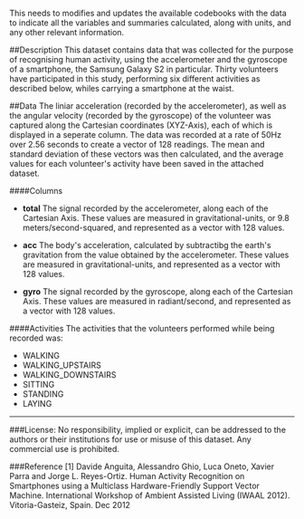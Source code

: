 This needs to modifies and updates the available codebooks with the data to indicate all the variables and summaries calculated, along with units, and any other relevant information.


##Description
This dataset contains data that was collected for the purpose of recognising human activity, using the accelerometer and the gyroscope of a smartphone, the Samsung Galaxy S2 in particular. Thirty volunteers have participated in this study, performing six different activities as described below, whiles carrying a smartphone at the waist. 



##Data
The liniar acceleration (recorded by the accelerometer), as well as the angular velocity (recorded by the gyroscope) of the volunteer was captured along the Cartesian coordinates (XYZ-Axis), each of which is displayed in a seperate column. The data was recorded at a rate of 50Hz over 2.56 seconds to create a vector of 128 readings. The mean and standard deviation of these vectors was then calculated, and the average values for each volunteer's activity have been saved in the attached dataset.

####Columns
  * __total__		The signal recorded by the accelerometer, along each of the Cartesian Axis. These values are measured in gravitational-units, or 9.8 meters/second-squared, and represented as a vector with 128 values.
  
  * __acc__			The body's acceleration, calculated by subtractibg the earth's gravitation from the value obtained by the accelerometer. These values are measured in gravitational-units, and represented as a vector with 128 values.
  
  * __gyro__		The signal recorded by the gyroscope, along each of the Cartesian Axis. These values are measured in radiant/second, and represented as a vector with 128 values.

####Activities
The activities that the volunteers performed while being recorded was:
  * WALKING
  * WALKING_UPSTAIRS
  * WALKING_DOWNSTAIRS
  * SITTING
  * STANDING
  * LAYING


---
###License:
No responsibility, implied or explicit, can be addressed to the authors or their institutions for use or misuse of this dataset. Any commercial use is prohibited.


###Reference
[1] Davide Anguita, Alessandro Ghio, Luca Oneto, Xavier Parra and Jorge L. Reyes-Ortiz. Human Activity Recognition on Smartphones using a Multiclass Hardware-Friendly Support Vector Machine. International Workshop of Ambient Assisted Living (IWAAL 2012). Vitoria-Gasteiz, Spain. Dec 2012


  